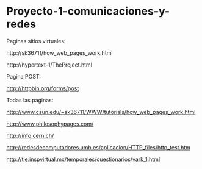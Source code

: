 # Proyecto-1-comunicaciones-y-redes

Paginas sitios virtuales:

http://sk36711/how_web_pages_work.html

http://hypertext-1/TheProject.html

Pagina POST:

http://httpbin.org/forms/post

Todas las paginas:

http://www.csun.edu/~sk36711/WWW/tutorials/how_web_pages_work.html

http://www.philosophypages.com/

http://info.cern.ch/

http://redesdecomputadores.umh.es/aplicacion/HTTP_files/http_test.htm

http://tie.inspvirtual.mx/temporales/cuestionarios/vark_1.html
